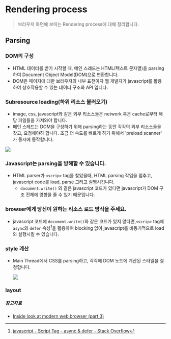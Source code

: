 # Rendering process

> 브라우저 화면에 보이는 Rendering process에 대해 정리합니다.

## Parsing

### DOM의 구성

- HTML 데이터를 받기 시작할 때, 메인 스레드는 HTML(텍스트 문자열)을 parsing 하여 Document Object Model(DOM)으로 변환합니다.
- DOM은 페이지에 대한 브라우저의 내부 표전이자 웹 개발자가 javascript를 활용하여 상호작용할 수 있는 데이터 구조와 API 입니다.

### Subresource loading(하위 리소스 불러오기)

- image, css, javascript와 같은 외부 리소스들은 network 혹은 cache로부터 해당 파일들을 가져와야 합니다.
- 메인 스레드는 DOM을 구성하기 위해 parsing하는 동안 각각의 외부 리소스들을 찾고, 요청해야하 합니다. 조금 더 속도를 빠르게 하기 위해서 'preload scanner' 가 동시에 동작합니다.

[<img src='https://developers.google.com/web/updates/images/inside-browser/part3/dom.png'/>]()

### Javascript는 parsing을 방해할 수 있습니다.

- HTML parser가 `<scrip>` tag를 찾았을때, HTML parsing 작업을 멈추고, javascript code를 load, parse 그리고 실행시킵니다.
  - `document.write()` 와 같은 javascript 코드가 있다면 javascript가 DOM 구조 전체에 영향을 줄 수 있기 때문입니다.

### browser에게 당신이 원하는 리소스 로드 방식을 주세요.

- javascript 코드에 `document.write()`와 같은 코드가 있지 않다면,`<scrip>` tag에 `async`와 `defer` 속성[^1]을 활용하여 blocking 없이 javascript를 비동기적으로 load와 실행시킬 수 있습니다.

### style 계산

- Main Thread에서 CSS를 parsing하고, 각각에 DOM 노드에 계산된 스타일을 결정합니다.

  [<img src='https://developers.google.com/web/updates/images/inside-browser/part3/computedstyle.png'/>]()

### layout

##### 참고자료

- [Inside look at modern web browser (part 3)](https://developers.google.com/web/updates/2018/09/inside-browser-part3)

  [^1]: [javascript - Script Tag - async & defer - Stack Overflow](https://stackoverflow.com/questions/10808109/script-tag-async-defer)
